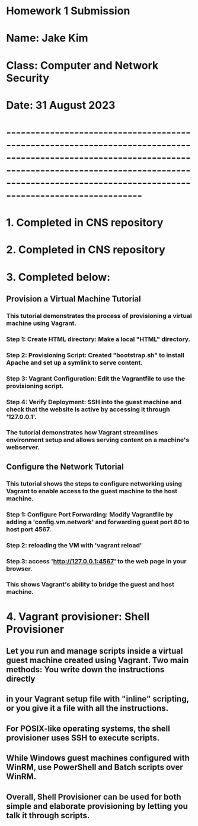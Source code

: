 # **Homework 1 Submission**
# Name: Jake Kim
# Class: Computer and Network Security
# Date: 31 August 2023
# **--------------------------------------------------------------------------------------------------------------------------------------------------------------------------------------------------------------------------**
# 1. Completed in CNS repository 

# 2. Completed in CNS repository

# 3. Completed below:
##  Provision a Virtual Machine Tutorial
### This tutorial demonstrates the process of provisioning a virtual machine using Vagrant. 
### Step 1: Create HTML directory: Make a local "HTML" directory.
### Step 2: Provisioning Script: Created "bootstrap.sh" to install Apache and set up a symlink to serve content.
### Step 3: Vagrant Configuration: Edit the Vagrantfile to use the provisioning script. 
### Step 4: Verify Deployment: SSH into the guest machine and check that the website is active by accessing it through '127.0.0.1'.
### The tutorial demonstrates how Vagrant streamlines environment setup and allows serving content on a machine's webserver.
##  Configure the Network Tutorial
### This tutorial shows the steps to configure networking using Vagrant to enable access to the guest machine to the host machine.
### Step 1: Configure Port Forwarding: Modify Vagrantfile by adding a 'config.vm.network' and forwarding guest port 80 to host port 4567.
### Step 2: reloading the VM with 'vagrant reload'
### Step 3: access 'http://127.0.0.1:4567' to the web page in your browser.
### This shows Vagrant's ability to bridge the guest and host machine.

# 4. Vagrant provisioner: Shell Provisioner
## Let you run and manage scripts inside a virtual guest machine created using Vagrant. Two main methods: You write down the instructions directly 
## in your Vagrant setup file with "inline" scripting, or you give it a file with all the instructions. 
## For POSIX-like operating systems, the shell provisioner uses SSH to execute scripts.
## While Windows guest machines configured with WinRM, use PowerShell and Batch scripts over WinRM.
## Overall, Shell Provisioner can be used for both simple and elaborate provisioning by letting you talk it through scripts.
